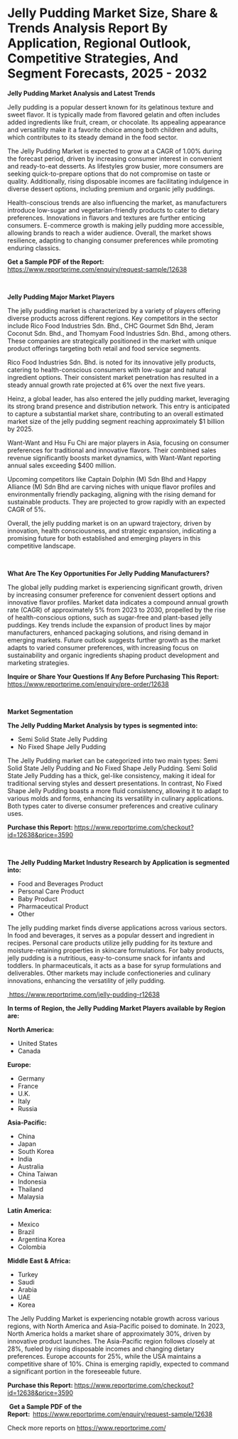 <p><h1>Jelly Pudding Market Size, Share & Trends Analysis Report By Application, Regional Outlook, Competitive Strategies, And Segment Forecasts, 2025 - 2032</h1></p><p><strong>Jelly Pudding Market Analysis and Latest Trends</strong></p>
<p><p>Jelly pudding is a popular dessert known for its gelatinous texture and sweet flavor. It is typically made from flavored gelatin and often includes added ingredients like fruit, cream, or chocolate. Its appealing appearance and versatility make it a favorite choice among both children and adults, which contributes to its steady demand in the food sector.</p><p>The Jelly Pudding Market is expected to grow at a CAGR of 1.00% during the forecast period, driven by increasing consumer interest in convenient and ready-to-eat desserts. As lifestyles grow busier, more consumers are seeking quick-to-prepare options that do not compromise on taste or quality. Additionally, rising disposable incomes are facilitating indulgence in diverse dessert options, including premium and organic jelly puddings.</p><p>Health-conscious trends are also influencing the market, as manufacturers introduce low-sugar and vegetarian-friendly products to cater to dietary preferences. Innovations in flavors and textures are further enticing consumers. E-commerce growth is making jelly pudding more accessible, allowing brands to reach a wider audience. Overall, the market shows resilience, adapting to changing consumer preferences while promoting enduring classics.</p></p>
<p><strong>Get a Sample PDF of the Report:&nbsp;</strong> <a href="https://www.reportprime.com/enquiry/request-sample/12638?utm_campaign=2099&utm_medium=2&utm_source=Github&utm_content=ia&utm_term=19032025&utm_id=jelly-pudding">https://www.reportprime.com/enquiry/request-sample/12638</a></p>
<p>&nbsp;</p>
<p><strong>Jelly Pudding Major Market Players</strong></p>
<p><p>The jelly pudding market is characterized by a variety of players offering diverse products across different regions. Key competitors in the sector include Rico Food Industries Sdn. Bhd., CHC Gourmet Sdn Bhd, Jeram Coconut Sdn. Bhd., and Thomyam Food Industries Sdn. Bhd., among others. These companies are strategically positioned in the market with unique product offerings targeting both retail and food service segments.</p><p>Rico Food Industries Sdn. Bhd. is noted for its innovative jelly products, catering to health-conscious consumers with low-sugar and natural ingredient options. Their consistent market penetration has resulted in a steady annual growth rate projected at 6% over the next five years. </p><p>Heinz, a global leader, has also entered the jelly pudding market, leveraging its strong brand presence and distribution network. This entry is anticipated to capture a substantial market share, contributing to an overall estimated market size of the jelly pudding segment reaching approximately $1 billion by 2025.</p><p>Want-Want and Hsu Fu Chi are major players in Asia, focusing on consumer preferences for traditional and innovative flavors. Their combined sales revenue significantly boosts market dynamics, with Want-Want reporting annual sales exceeding $400 million.</p><p>Upcoming competitors like Captain Dolphin (M) Sdn Bhd and Happy Alliance (M) Sdn Bhd are carving niches with unique flavor profiles and environmentally friendly packaging, aligning with the rising demand for sustainable products. They are projected to grow rapidly with an expected CAGR of 5%.</p><p>Overall, the jelly pudding market is on an upward trajectory, driven by innovation, health consciousness, and strategic expansion, indicating a promising future for both established and emerging players in this competitive landscape.</p></p>
<p>&nbsp;</p>
<p><strong>What Are The Key Opportunities For Jelly Pudding Manufacturers?</strong></p>
<p><p>The global jelly pudding market is experiencing significant growth, driven by increasing consumer preference for convenient dessert options and innovative flavor profiles. Market data indicates a compound annual growth rate (CAGR) of approximately 5% from 2023 to 2030, propelled by the rise of health-conscious options, such as sugar-free and plant-based jelly puddings. Key trends include the expansion of product lines by major manufacturers, enhanced packaging solutions, and rising demand in emerging markets. Future outlook suggests further growth as the market adapts to varied consumer preferences, with increasing focus on sustainability and organic ingredients shaping product development and marketing strategies.</p></p>
<p><strong>Inquire or Share Your Questions If Any Before Purchasing This Report:</strong> <a href="https://www.reportprime.com/enquiry/pre-order/12638?utm_campaign=2099&utm_medium=2&utm_source=Github&utm_content=ia&utm_term=19032025&utm_id=jelly-pudding">https://www.reportprime.com/enquiry/pre-order/12638</a></p>
<p>&nbsp;</p>
<p><strong>Market Segmentation</strong></p>
<p><strong>The Jelly Pudding Market Analysis by types is segmented into:</strong></p>
<p><ul><li>Semi Solid State Jelly Pudding</li><li>No Fixed Shape Jelly Pudding</li></ul></p>
<p><p>The Jelly Pudding market can be categorized into two main types: Semi Solid State Jelly Pudding and No Fixed Shape Jelly Pudding. Semi Solid State Jelly Pudding has a thick, gel-like consistency, making it ideal for traditional serving styles and dessert presentations. In contrast, No Fixed Shape Jelly Pudding boasts a more fluid consistency, allowing it to adapt to various molds and forms, enhancing its versatility in culinary applications. Both types cater to diverse consumer preferences and creative culinary uses.</p></p>
<p><strong>Purchase this Report:&nbsp;</strong><a href="https://www.reportprime.com/checkout?id=12638&price=3590&utm_campaign=2099&utm_medium=2&utm_source=Github&utm_content=ia&utm_term=19032025&utm_id=jelly-pudding">https://www.reportprime.com/checkout?id=12638&price=3590</a></p>
<p>&nbsp;</p>
<p><strong>The Jelly Pudding Market Industry Research by Application is segmented into:</strong></p>
<p><ul><li>Food and Beverages Product</li><li>Personal Care Product</li><li>Baby Product</li><li>Pharmaceutical Product</li><li>Other</li></ul></p>
<p><p>The jelly pudding market finds diverse applications across various sectors. In food and beverages, it serves as a popular dessert and ingredient in recipes. Personal care products utilize jelly pudding for its texture and moisture-retaining properties in skincare formulations. For baby products, jelly pudding is a nutritious, easy-to-consume snack for infants and toddlers. In pharmaceuticals, it acts as a base for syrup formulations and deliverables. Other markets may include confectioneries and culinary innovations, enhancing the versatility of jelly pudding.</p></p>
<p><a href="https://www.reportprime.com/jelly-pudding-r12638?utm_campaign=2099&utm_medium=2&utm_source=Github&utm_content=ia&utm_term=19032025&utm_id=jelly-pudding">&nbsp;https://www.reportprime.com/jelly-pudding-r12638</a></p>
<p><strong>In terms of Region, the Jelly Pudding Market Players available by Region are:</strong></p>
<p>
    <p> <strong> North America: </strong>
        <ul>
            <li>United States</li>
            <li>Canada</li>
        </ul>
        </p> 
    <p> <strong> Europe: </strong>
        <ul>
            <li>Germany</li>
            <li>France</li>
            <li>U.K.</li>
            <li>Italy</li>
            <li>Russia</li>
        </ul>
        </p> 
    <p> <strong> Asia-Pacific: </strong>
        <ul>
            <li>China</li>
            <li>Japan</li>
            <li>South Korea</li>
            <li>India</li>
            <li>Australia</li>
            <li>China Taiwan</li>
            <li>Indonesia</li>
            <li>Thailand</li>
            <li>Malaysia</li>
        </ul>
        </p> 
    <p> <strong> Latin America: </strong>
        <ul>
            <li>Mexico</li>
            <li>Brazil</li>
            <li>Argentina Korea</li>
            <li>Colombia</li>
        </ul>
        </p> 
    <p> <strong> Middle East & Africa: </strong>
        <ul>
            <li>Turkey</li>
            <li>Saudi</li>
            <li>Arabia</li>
            <li>UAE</li>
            <li>Korea</li>
        </ul>
    </p>
    </p>
<p><p>The Jelly Pudding Market is experiencing notable growth across various regions, with North America and Asia-Pacific poised to dominate. In 2023, North America holds a market share of approximately 30%, driven by innovative product launches. The Asia-Pacific region follows closely at 28%, fueled by rising disposable incomes and changing dietary preferences. Europe accounts for 25%, while the USA maintains a competitive share of 10%. China is emerging rapidly, expected to command a significant portion in the foreseeable future.</p></p>
<p><strong>Purchase this Report: </strong><a href="https://www.reportprime.com/checkout?id=12638&price=3590&utm_campaign=2099&utm_medium=2&utm_source=Github&utm_content=ia&utm_term=19032025&utm_id=jelly-pudding">https://www.reportprime.com/checkout?id=12638&price=3590</a></p>
<p>&nbsp;<strong>Get a Sample PDF of the Report:&nbsp;&nbsp;</strong><a href="https://www.reportprime.com/enquiry/request-sample/12638?utm_campaign=2099&utm_medium=2&utm_source=Github&utm_content=ia&utm_term=19032025&utm_id=jelly-pudding">https://www.reportprime.com/enquiry/request-sample/12638</a></p>
<p><strong></strong></p>
<p>Check more reports on <a href="https://www.reportprime.com/?utm_campaign=2099&utm_medium=2&utm_source=Github&utm_content=ia&utm_term=19032025&utm_id=jelly-pudding">https://www.reportprime.com/</a></p>